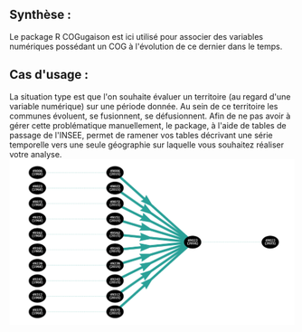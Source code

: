 ## Synthèse :
Le package R COGugaison est ici utilisé pour associer des variables numériques possédant un COG à l'évolution de ce dernier dans le temps.

## Cas d'usage :
La situation type est que l'on souhaite évaluer un territoire (au regard d'une variable numérique) sur une période donnée. Au sein de ce territoire les communes évoluent, se fusionnent, se défusionnent. Afin de ne pas avoir à gérer cette problématique manuellement, le package, à l'aide de tables de passage de l'INSEE, permet de ramener vos tables décrivant une série temporelle vers une seule géographie sur laquelle vous souhaitez réaliser votre analyse.
![Alt text](/supports/illustrations/fusion.png "Optional title")